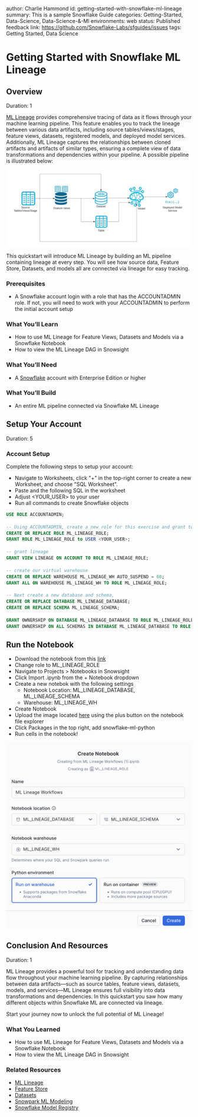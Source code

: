 author: Charlie Hammond
id: getting-started-with-snowflake-ml-lineage
summary: This is a sample Snowflake Guide
categories: Getting-Started, Data-Science, Data-Science-&-Ml
environments: web
status: Published 
feedback link: https://github.com/Snowflake-Labs/sfguides/issues
tags: Getting Started, Data Science

# Getting Started with Snowflake ML Lineage
<!-- ------------------------ -->
## Overview 
Duration: 1

[ML Lineage](https://docs.snowflake.com/en/developer-guide/snowflake-ml/ml-lineage) provides comprehensive tracing of data as it flows through your machine learning pipeline. This feature enables you to track the lineage between various data artifacts, including source tables/views/stages, feature views, datasets, registered models, and deployed model services. Additionally, ML Lineage captures the relationships between cloned artifacts and artifacts of similar types, ensuring a complete view of data transformations and dependencies within your pipeline. A possible pipeline is illustrated below:

![ml-lineage](assets/ml-lineage-pipeline.png)

This quickstart will introduce ML Lineage by building an ML pipeline containing lineage at every step. You will see how source data, Feature Store, Datasets, and models all are connected via lineage for easy tracking. 

### Prerequisites
- A Snowflake account login with a role that has the ACCOUNTADMIN role. If not, you will need to work with your ACCOUNTADMIN to perform the initial account setup 

### What You’ll Learn 
- How to use ML Lineage for Feature Views, Datasets and Models via a Snowflake Notebook 
- How to view the ML Lineage DAG in Snowsight

### What You’ll Need 
- A [Snowflake](https://app.snowflake.com/) account with Enterprise Edition or higher

### What You’ll Build 
- An entire ML pipeline connected via Snowflake ML Lineage

<!-- ------------------------ -->
## Setup Your Account
Duration: 5

### Account Setup

Complete the following steps to setup your account:
- Navigate to Worksheets, click "+" in the top-right corner to create a new Worksheet, and choose "SQL Worksheet".
- Paste and the following SQL in the worksheet 
- Adjust <YOUR_USER> to your user
- Run all commands to create Snowflake objects

```sql
USE ROLE ACCOUNTADMIN;

-- Using ACCOUNTADMIN, create a new role for this exercise and grant to applicable users
CREATE OR REPLACE ROLE ML_LINEAGE_ROLE;
GRANT ROLE ML_LINEAGE_ROLE to USER <YOUR_USER>;

-- grant lineage
GRANT VIEW LINEAGE ON ACCOUNT TO ROLE ML_LINEAGE_ROLE;

-- create our virtual warehouse
CREATE OR REPLACE WAREHOUSE ML_LINEAGE_WH AUTO_SUSPEND = 60;
GRANT ALL ON WAREHOUSE ML_LINEAGE_WH TO ROLE ML_LINEAGE_ROLE;

-- Next create a new database and schema,
CREATE OR REPLACE DATABASE ML_LINEAGE_DATABASE;
CREATE OR REPLACE SCHEMA ML_LINEAGE_SCHEMA;

GRANT OWNERSHIP ON DATABASE ML_LINEAGE_DATABASE TO ROLE ML_LINEAGE_ROLE COPY CURRENT GRANTS;
GRANT OWNERSHIP ON ALL SCHEMAS IN DATABASE ML_LINEAGE_DATABASE TO ROLE ML_LINEAGE_ROLE COPY CURRENT GRANTS;
```
<!-- ------------------------ -->
## Run the Notebook

- Download the notebook from this [link](https://github.com/Snowflake-Labs/getting-started-with-snowflake-ml-lineage/blob/main/notebooks/0_start_here.ipynb)
- Change role to ML_LINEAGE_ROLE
- Navigate to Projects > Notebooks in Snowsight
- Click Import .ipynb from the + Notebook dropdown
- Create a new notebok with the following settings
  - Notebook Location: ML_LINEAGE_DATABASE, ML_LINEAGE_SCHEMA
  - Warehouse: ML_LINEAGE_WH
- Create Notebook
- Upload the image located [here](https://github.com/Snowflake-Labs/getting-started-with-snowflake-ml-lineage/blob/main/scripts/img) using the plus button on the notebook file explorer
- Click Packages in the top right, add snowflake-ml-python
- Run cells in the notebook!

![create-notebooks](assets/create-notebook.png)

<!-- ------------------------ -->
## Conclusion And Resources
Duration: 1

ML Lineage provides a powerful tool for tracking and understanding data flow throughout your machine learning pipeline. By capturing relationships between data artifacts—such as source tables, feature views, datasets, models, and services—ML Lineage ensures full visibility into data transformations and dependencies. In this quickstart you saw how many different objects within Snowflake ML are connected via lineage.

Start your journey now to unlock the full potential of ML Lineage!

### What You Learned
- How to use ML Lineage for Feature Views, Datasets and Models via a Snowflake Notebook 
- How to view the ML Lineage DAG in Snowsight

### Related Resources
- [ML Lineage](https://docs.snowflake.com/en/developer-guide/snowflake-ml/ml-lineage)
- [Feature Store](https://docs.snowflake.com/developer-guide/snowflake-ml/feature-store/overview)
- [Datasets](https://docs.snowflake.com/developer-guide/snowflake-ml/dataset)
- [Snowpark ML Modeling](https://docs.snowflake.com/developer-guide/snowflake-ml/modeling)
- [Snowflake Model Registry](https://docs.snowflake.com/developer-guide/snowflake-ml/model-registry/overview)
